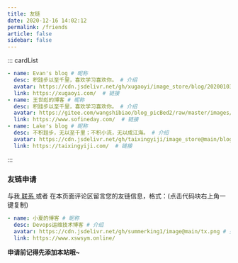 ```yaml
---
title: 友链
date: 2020-12-16 14:02:12
permalink: /friends
article: false
sidebar: false
---
```


<!--
普通卡片列表容器，可用于友情链接、项目推荐、古诗词展示等。
cardList 后面可跟随一个数字表示每行最多显示多少个，选值范围1~4，默认3。在小屏时会根据屏幕宽度减少每行显示数量。
-->

::: cardList
```yaml
- name: Evan's blog # 昵称
  desc: 积跬步以至千里，喜欢学习喜欢你。 # 介绍
  avatar: https://cdn.jsdelivr.net/gh/xugaoyi/image_store/blog/20200103123203.jpg # 头像
  link: https://xugaoyi.com/  # 链接
- name: 王世彪的博客 # 昵称
  desc: 积跬步以至千里，喜欢学习喜欢你。 # 介绍
  avatar: https://gitee.com/wangshibiao/blog_picBed2/raw/master/images/20200806151030.png # 头像
  link: https://www.sofineday.com/  # 链接
- name: Lake's blog # 昵称
  desc: 不积跬步，无以至千里；不积小流，无以成江海。 # 介绍
  avatar: https://cdn.jsdelivr.net/gh/taixingyiji/image_store@main/blog/logo/img.png # 头像
  link: https://taixingyiji.com/  # 链接
```


:::



### 友链申请

与我[ 联系 ](/about/#联系)或者 在本页面评论区留言您的友链信息，格式：(点击代码块右上角一键复制)


```yaml
- name: 小夏的博客 # 昵称
  desc: Devops运维技术博客 # 介绍
  avatar: https://cdn.jsdelivr.net/gh/summerking1/image@main/tx.png # 头像
  link: https://www.xswsym.online/  
```

**申请前记得先添加本站哦~**